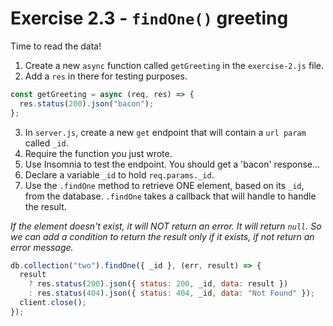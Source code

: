 # Exercise 2.3 - `findOne()` greeting

Time to read the data!

1. Create a new `async` function called `getGreeting` in the `exercise-2.js` file.
2. Add a `res` in there for testing purposes.

```js
const getGreeting = async (req, res) => {
  res.status(200).json("bacon");
};
```

3. In `server.js`, create a new `get` endpoint that will contain a `url param` called `_id`.
4. Require the function you just wrote.
5. Use Insomnia to test the endpoint. You should get a 'bacon' response...
6. Declare a variable `_id` to hold `req.params._id`.
7. Use the `.findOne` method to retrieve ONE element, based on its `_id`, from the database. `.findOne` takes a callback that will handle to handle the result.

_If the element doesn't exist, it will NOT return an error. It will return `null`. So we can add a condition to return the result only if it exists, if not return an error message._

```js
db.collection("two").findOne({ _id }, (err, result) => {
  result
    ? res.status(200).json({ status: 200, _id, data: result })
    : res.status(404).json({ status: 404, _id, data: "Not Found" });
  client.close();
});
```
